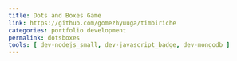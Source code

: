 ```yaml
---
title: Dots and Boxes Game
link: https://github.com/gomezhyuuga/timbiriche
categories: portfolio development
permalink: dotsboxes
tools: [ dev-nodejs_small, dev-javascript_badge, dev-mongodb ]
---
```

